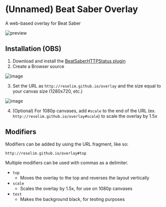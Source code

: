 # (Unnamed) Beat Saber Overlay

A web-based overlay for Beat Saber

![preview](https://i.imgur.com/fOg4TUp.png)

## Installation (OBS)

1. Download and install the [BeatSaberHTTPStatus plugin](https://github.com/opl-/beatsaber-http-status)
2. Create a Browser source

![image](https://i.imgur.com/WyTjdtd.png)

3. Set the URL as `http://reselim.github.io/overlay` and the size equal to your canvas size (1280x720, etc.)

![image](https://imgur.com/KxowYrw.png)

4. (Optional) For 1080p canvases, add `#scale` to the end of the URL (ex. `http://reselim.github.io/overlay#scale`) to scale the overlay by 1.5x

## Modifiers

Modifiers can be added by using the URL fragment, like so:

```
http://reselim.github.io/overlay#top
```

Multiple modifiers can be used with commas as a delimiter.

- `top`
	* Moves the overlay to the top and reverses the layout vertically
- `scale`
	* Scales the overlay by 1.5x, for use on 1080p canvases
- `test`
	* Makes the background black, for testing purposes